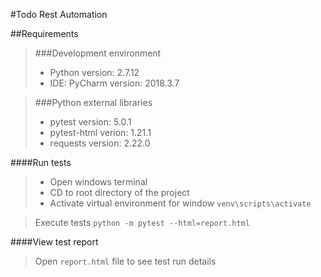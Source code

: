 #Todo Rest Automation

##Requirements
>###Development environment
> - Python version: 2.7.12
> - IDE: PyCharm version: 2018.3.7

>###Python external libraries
> - pytest version: 5.0.1
> - pytest-html verion: 1.21.1
> - requests version: 2.22.0

####Run tests

> - Open windows terminal
> - CD to root directory of the project 
> - Activate virtual environment for window
> `venv\scripts\activate`

> Execute tests `python -m pytest --html=report.html`

####View test report
>Open `report.html` file to see test run details
